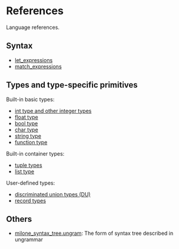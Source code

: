 # References

Language references.

## Syntax

- [let_expressions](./let_expressions.md)
- [match_expressions](./match_expressions.md)

## Types and type-specific primitives

Built-in basic types:

- [int type and other integer types](./integer_types.md)
- [float type](./float_types.md)
- [bool type](./bool_type.md)
- [char type](./char_type.md)
- [string type](./string_type.md)
- [function type](./function_type.md)

Built-in container types:

- [tuple types](./tuple_types.md)
- [list type](./list_type.md)

User-defined types:

- [discriminated union types (DU)](./discriminated_union_types.md)
- [record types](./record_types.md)

## Others

- [milone_syntax_tree.ungram](./milone_syntax_tree.ungram): The form of syntax tree described in ungrammar
